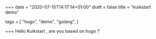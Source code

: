 +++
date = "2020-07-10T14:17:14+01:00"
draft = false
title = "kuikstart demo"

tags = [
    "hugo",
    "demo",
    "golang",
]

+++
Hello Kuikstart , are you based on hugo ?
